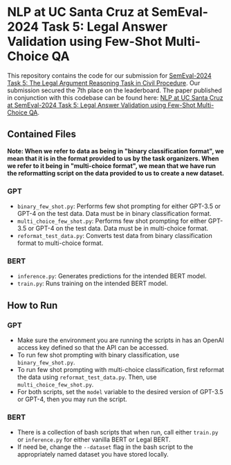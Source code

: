 # NLP at UC Santa Cruz at SemEval-2024 Task 5: Legal Answer Validation using Few-Shot Multi-Choice QA

This repository contains the code for our submission for [SemEval-2024 Task 5: The Legal Argument Reasoning Task in Civil Procedure](https://trusthlt.github.io/semeval24/). Our submission secured the 7th place on the leaderboard. The paper published in conjunction with this codebase can be found here: [NLP at UC Santa Cruz at SemEval-2024 Task 5: Legal Answer Validation using Few-Shot Multi-Choice QA](https://aclanthology.org/2024.semeval-1.189/).

## Contained Files

**Note: When we refer to data as being in "binary classification format", we mean that it is in the format provided to us by the task organizers. When we refer to it being in "multi-choice format", we mean that we have run the reformatting script on the data provided to us to create a new dataset.**

### GPT

- `binary_few_shot.py`: Performs few shot prompting for either GPT-3.5 or GPT-4 on the test data. Data must be in binary classification format.
- `multi_choice_few_shot.py`: Performs few shot prompting for either GPT-3.5 or GPT-4 on the test data. Data must be in multi-choice format.
- `reformat_test_data.py`: Converts test data from binary classification format to multi-choice format.

### BERT

- `inference.py`: Generates predictions for the intended BERT model.
- `train.py`: Runs training on the intended BERT model. 


## How to Run

### GPT

- Make sure the environment you are running the scripts in has an OpenAI access key defined so that the API can be accessed. 
- To run few shot prompting with binary classification, use `binary_few_shot.py`.
- To run few shot prompting with multi-choice classification, first reformat the data using `reformat_test_data.py`. Then, use `multi_choice_few_shot.py`.
- For both scripts, set the `model` variable to the desired version of GPT-3.5 or GPT-4, then you may run the script.

### BERT

- There is a collection of bash scripts that when run, call either `train.py` or `inference.py` for either vanilla BERT or Legal BERT.
- If need be, change the `--dataset` flag in the bash script to the appropriately named dataset you have stored locally.
